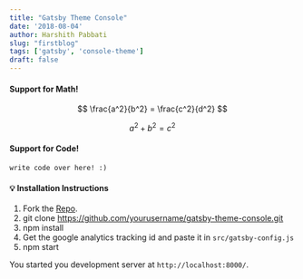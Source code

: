 ```yaml
---
title: "Gatsby Theme Console"
date: '2018-08-04'
author: Harshith Pabbati
slug: "firstblog"
tags: ['gatsby', 'console-theme']
draft: false
---
```

#### Support for Math!

$$
\frac{a^2}{b^2} = \frac{c^2}{d^2}
$$

$$
a^2 + b^2 = c^2
$$


#### Support for Code!

```
write code over here! :)
```


#### :bulb: Installation Instructions

1. Fork the [Repo](https://github.com/harshithpabbati/gatsby-theme-console).
2. git clone https://github.com/yourusername/gatsby-theme-console.git
3. npm install
4. Get the google analytics tracking id and paste it in `src/gatsby-config.js`
4. npm start

You started you development server at `http://localhost:8000/`.